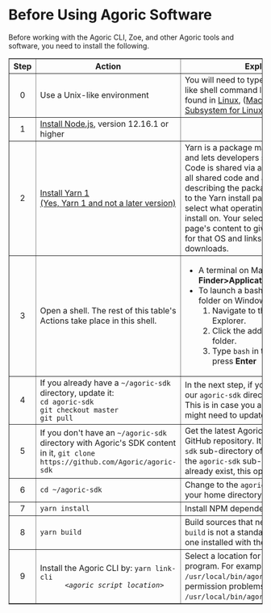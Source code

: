
# Before Using Agoric Software

Before working with the Agoric CLI, Zoe, and other Agoric tools and
software, you need to install the following.

<table border="1">
  <tbody>
  <th><b>Step</b></th>
  <th><b>Action</b></th>
  <th><b>Explanation</b></th>
  <tr>
    <td><center>0</center></td>
    <td>Use a Unix-like environment</td>
    <td>You will need to type commands at a Bash-like shell command line prompt,
      such as is found in <a href="https://en.wikipedia.org/wiki/Linux">Linux</a>, 
      (<a href="https://www.apple.com/macos/">MacOS</a>, or
      <a href="https://docs.microsoft.com/en-us/windows/wsl/">Windows Subsystem for Linux (wsl)</a>.</td>
  <tr>
    <td><center>1</center></td>
    <td><a href="https://nodejs.org/">Install Node.js</a>, version 12.16.1 or higher</td>
    <td></td>
  </tr>
  <tr>
    <td><center>2</center></td>
    <td><a href="https://classic.yarnpkg.com/en/docs/install">Install Yarn 1<br>(Yes, Yarn 1 and not a later version)</a></td>
    <td>Yarn is a package manager for your code and lets developers
  share code with others. Code is shared via a <i>package</i> that contains all shared code and a
  <code>package.json</code> file describing the package. The link takes you to 
  the Yarn install page, where you first select what operating system you want to
  install on. Your selection changes the page's content to give install instructions for that 
  OS and links to the needed downloads.</td>
  </tr>
  <tr>
    <td><center>3</center></td>
    <td>Open a shell. The rest of this table's Actions take place in
  this shell.</td>
    <td><ul><li>A terminal on Macs; see 
      <b>Finder&gt;Applications&gt;Utilities&gt;terminal</b></li>
      <li>To launch a bash shell at a specific folder on Windows 10:
        <ol><li>Navigate to that folder in File Explorer.</li>
          <li>Click the address bar while in that folder.</li>
          <li>Type <code>bash</code> in the address bar and press <b>Enter</b>
          </li></ol></li></ul>  
    </td>
  </tr>
  <tr>
    <td><center>4</center></td>
    <td>If you already have a <code>~/agoric-sdk</code> directory, update it: 
      <br><code>cd agoric-sdk</code>
      <br><code>git checkout master</code>
      <br><code>git pull</code>
    </td>
    <td>In the next step, if you don't have a copy of our <code>agoric-sdk</code> directory, you'll get one. This is in case you already have one and might need to update it.</td>
  </tr>
  <tr>
    <td><center>5</center></td>
    <td>If you don't have an <code>~/agoric-sdk</code> directory with Agoric's SDK content in it,
      <code>git clone https://github.com/Agoric/agoric-sdk</code></td> 
    <td>Get the latest Agoric SDK from the Agoric GitHub
  repository. It goes into the 
      <code>agoric-sdk</code> sub-directory of your home directory.
      If the <code>agoric-sdk</code> sub-directory doesn't already exist, 
      this operation creates it.
    </td>
  </tr>
  <tr>
    <td><center>6</center></td>
    <td><code>cd ~/agoric-sdk</code></td>
    <td>Change to the <code>agoric-sdk</code> subdirectory in your home
  directory.</td>
  </tr>
  <tr>
    <td><center>7</center></td>
    <td><code>yarn install</code></td>
    <td>Install NPM dependencies.</td>
  </tr>
  <tr>
    <td><center>8</center></td>
    <td><code>yarn build</code></td>
    <td>Build sources that need compiling. <b>Note:</b>
  <code>build</code> is not a standard <code>yarn</code> command,
  but one installed with the Agoric SDK.</td>
  </tr>
  <tr>
    <td><center>9</center></td>
    <td>Install the Agoric CLI by: <code>yarn link-cli 
      &lt;<i>agoric script location</i>&gt;</code></td>
    <td>Select a location for the Agoric CLI program. For example,
      <code>yarn link-cli /usr/local/bin/agoric</code> (or if that fails
      with permission problems, <code>sudo yarn link-cli /usr/local/bin/agoric</code>)
  </tr>
</tbody>
</table>

